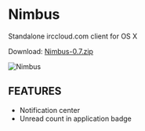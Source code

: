 Nimbus
============

Standalone irccloud.com client for OS X

Download: [Nimbus-0.7.zip](https://github.com/downloads/jnordberg/irccloudapp/Nimbus-0.7.zip)

![Nimbus](http://xn--bl-wia.se/nimbus.png)

FEATURES
--------

* Notification center
* Unread count in application badge
